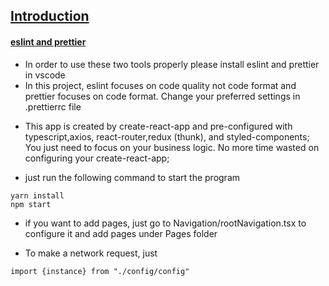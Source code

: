 ## <u>Introduction</u>

#### <u>eslint and prettier</u>

- In order to use these two tools properly please install eslint and prettier in vscode
- In this project, eslint focuses on code quality not code format and prettier focuses on code format. Change your preferred settings in .prettierrc file

* This app is created by create-react-app and pre-configured with typescript,axios, react-router,redux (thunk), and styled-components; You just need to focus on your business logic. No more time wasted on configuring your create-react-app;

- just run the following command to start the program

```
yarn install
npm start
```

- if you want to add pages, just go to Navigation/rootNavigation.tsx to configure it and add pages under Pages folder

* To make a network request, just

```
import {instance} from "./config/config"
```
